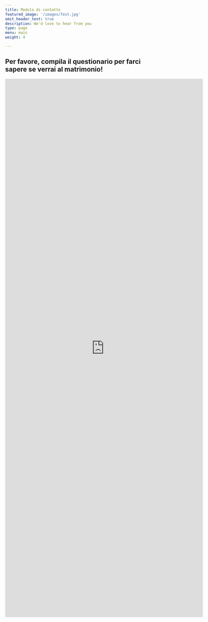 ```yaml
---
title: Modulo di contatto
featured_image: '/images/Test.jpg'
omit_header_text: true
description: We'd love to hear from you
type: page
menu: main
weight: 4

---
```

## Per favore, compila il questionario per farci sapere se verrai al matrimonio!

<iframe src="https://docs.google.com/forms/d/e/1FAIpQLSc7JRJeIVlNX0zx6rxDNp2mI85ZJltt8ihPkWNMb8l2hKydYg/viewform?embedded=true" width="640" height="1741" frameborder="0" marginheight="0" marginwidth="0">Wird geladen…</iframe>
